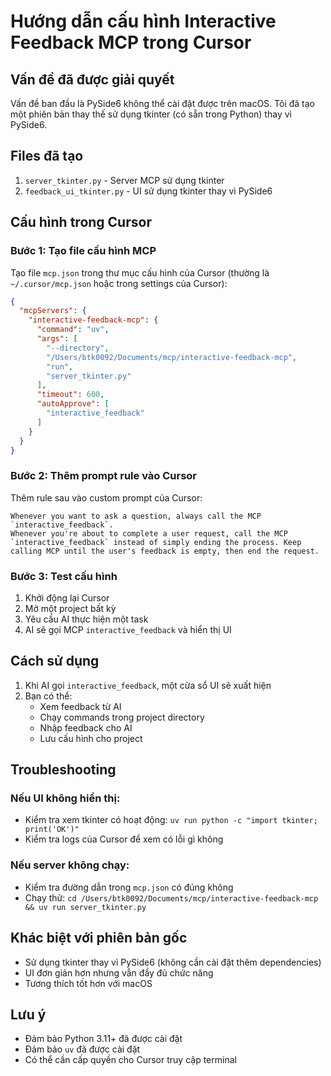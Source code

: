 # Hướng dẫn cấu hình Interactive Feedback MCP trong Cursor

## Vấn đề đã được giải quyết

Vấn đề ban đầu là PySide6 không thể cài đặt được trên macOS. Tôi đã tạo một phiên bản thay thế sử dụng tkinter (có sẵn trong Python) thay vì PySide6.

## Files đã tạo

1. `server_tkinter.py` - Server MCP sử dụng tkinter
2. `feedback_ui_tkinter.py` - UI sử dụng tkinter thay vì PySide6

## Cấu hình trong Cursor

### Bước 1: Tạo file cấu hình MCP

Tạo file `mcp.json` trong thư mục cấu hình của Cursor (thường là `~/.cursor/mcp.json` hoặc trong settings của Cursor):

```json
{
  "mcpServers": {
    "interactive-feedback-mcp": {
      "command": "uv",
      "args": [
        "--directory",
        "/Users/btk0092/Documents/mcp/interactive-feedback-mcp",
        "run",
        "server_tkinter.py"
      ],
      "timeout": 600,
      "autoApprove": [
        "interactive_feedback"
      ]
    }
  }
}
```

### Bước 2: Thêm prompt rule vào Cursor

Thêm rule sau vào custom prompt của Cursor:

```
Whenever you want to ask a question, always call the MCP `interactive_feedback`.
Whenever you're about to complete a user request, call the MCP `interactive_feedback` instead of simply ending the process. Keep calling MCP until the user's feedback is empty, then end the request.
```

### Bước 3: Test cấu hình

1. Khởi động lại Cursor
2. Mở một project bất kỳ
3. Yêu cầu AI thực hiện một task
4. AI sẽ gọi MCP `interactive_feedback` và hiển thị UI

## Cách sử dụng

1. Khi AI gọi `interactive_feedback`, một cửa sổ UI sẽ xuất hiện
2. Bạn có thể:
   - Xem feedback từ AI
   - Chạy commands trong project directory
   - Nhập feedback cho AI
   - Lưu cấu hình cho project

## Troubleshooting

### Nếu UI không hiển thị:
- Kiểm tra xem tkinter có hoạt động: `uv run python -c "import tkinter; print('OK')"`
- Kiểm tra logs của Cursor để xem có lỗi gì không

### Nếu server không chạy:
- Kiểm tra đường dẫn trong `mcp.json` có đúng không
- Chạy thử: `cd /Users/btk0092/Documents/mcp/interactive-feedback-mcp && uv run server_tkinter.py`

## Khác biệt với phiên bản gốc

- Sử dụng tkinter thay vì PySide6 (không cần cài đặt thêm dependencies)
- UI đơn giản hơn nhưng vẫn đầy đủ chức năng
- Tương thích tốt hơn với macOS

## Lưu ý

- Đảm bảo Python 3.11+ đã được cài đặt
- Đảm bảo `uv` đã được cài đặt
- Có thể cần cấp quyền cho Cursor truy cập terminal
